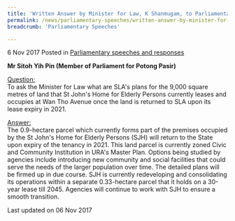 ```yaml
---
title: 'Written Answer by Minister for Law, K Shanmugam, to Parliamentary Question on Plans for SLA Land at Wan Tho Avenue'
permalink: /news/parliamentary-speeches/written-answer-by-minister-for-law--k-shanmugam--to-parliamentar7/
breadcrumb: 'Parliamentary Speeches'

---
```




6 Nov 2017 Posted in [Parliamentary speeches and responses](/news/parliamentary-speeches)

**Mr Sitoh Yih Pin (Member of Parliament for Potong Pasir)**

<u>Question:</u>  
To ask the Minister for Law what are SLA's plans for the 9,000 square metres of land that St John's Home for Elderly Persons currently leases and occupies at Wan Tho Avenue once the land is returned to SLA upon its lease expiry in 2021.


<u>Answer:</u>  
The 0.9-hectare parcel which currently forms part of the premises occupied by the St John's Home for Elderly Persons (SJH) will return to the State upon expiry of the tenancy in 2021. This land parcel is currently zoned Civic and Community Institution in URA's Master Plan. Options being studied by agencies include introducing new community and social facilities that could serve the needs of the larger population over time. The detailed plans will be firmed up in due course. SJH is currently redeveloping and consolidating its operations within a separate 0.33-hectare parcel that it holds on a 30-year lease till 2045. Agencies will continue to work with SJH to ensure a smooth transition.


<p class="right-side-updated">Last updated on 06 Nov 2017</p>


